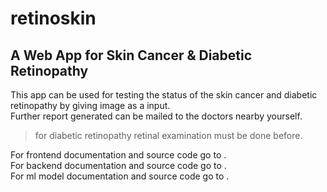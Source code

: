 # retinoskin
## A Web App for Skin Cancer &amp; Diabetic Retinopathy

This app can be used for testing the status of the skin cancer and diabetic retinopathy by giving image as a input.<br>
Further report generated can be mailed to the doctors nearby yourself.
> for diabetic retinopathy retinal examination must be done before.

For frontend documentation and source code go to [](https://github.com/sarru1291/retinoskin-frontend).<br>
For backend documentation and source code go to [](https://github.com/sarru1291/retinoskin-frontend).<br>
For ml model documentation and source code go to [](https://github.com/sarru1291/retinoskin-frontend).


